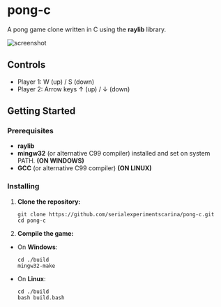 # pong-c
A pong game clone written in C using the **raylib** library.

![screenshot](https://github.com/user-attachments/assets/aface784-f5bd-420a-aab6-3263c5d3cd5e)

## Controls
- Player 1: W (up) / S (down)
- Player 2: Arrow keys ↑ (up) / ↓ (down)

## Getting Started
### Prerequisites
- **raylib**
- **mingw32** (or alternative C99 compiler) installed and set on system PATH. **(ON WINDOWS)**
- **GCC** (or alternative C99 compiler) **(ON LINUX)**

### Installing 

1. **Clone the repository:**
   ```
   git clone https://github.com/serialexperimentscarina/pong-c.git
   cd pong-c
2. **Compile the game:**
  - On **Windows**:
      ```
      cd ./build
      mingw32-make
  - On **Linux**:
      ```
      cd ./build
      bash build.bash
